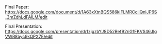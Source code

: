 Final Paper:
https://docs.google.com/document/d/1A63xXtnBQS586klFLMRCcliQnIJP6S_3mZdhLdFAILM/edit

Final Presentation:
https://docs.google.com/presentation/d/1zjgzbYJ8D52Bef92riG1FKVS46JlgVWB8byc9kQPX7E/edit
